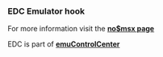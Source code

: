### EDC Emulator hook

For more information visit the [**no$msx page**](https://github.com/PhoenixInteractiveNL/edc-masterhook/wiki/Emulator-nomsx#menu)

EDC is part of [**emuControlCenter**](https://github.com/PhoenixInteractiveNL/emuControlCenter/wiki)
